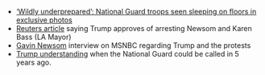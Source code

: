 - [‘Wildly underprepared’: National Guard troops seen sleeping on floors in exclusive photos](https://archive.ph/qaZ92)
- [Reuters article](https://www.reuters.com/world/us/trump-hints-he-would-support-arrest-california-governor-newsom-2025-06-09/) saying Trump approves of arresting Newsom and Karen Bass (LA Mayor)
- [Gavin Newsom](https://www.youtube.com/watch?v=qOA3zvgTQKs) interview on MSNBC regarding Trump and the protests
- [Trump understanding](https://x.com/Acyn/status/1932121748373479632) when the National Guard could be called in 5 years ago.